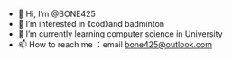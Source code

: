 - 👋 Hi, I’m @BONE425
- 👀 I’m interested in 《cod》and badminton
- 🌱 I’m currently learning computer science in University
- 📫 How to reach me ：email bone425@outlook.com
<!---
BONE425/BONE425 is a ✨ special ✨ repository because its `README.md` (this file) appears on your GitHub profile.
You can click the Preview link to take a look at your changes.
--->
